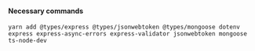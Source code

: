 #### Necessary commands

``` 
yarn add @types/express @types/jsonwebtoken @types/mongoose dotenv express express-async-errors express-validator jsonwebtoken mongoose ts-node-dev

```

